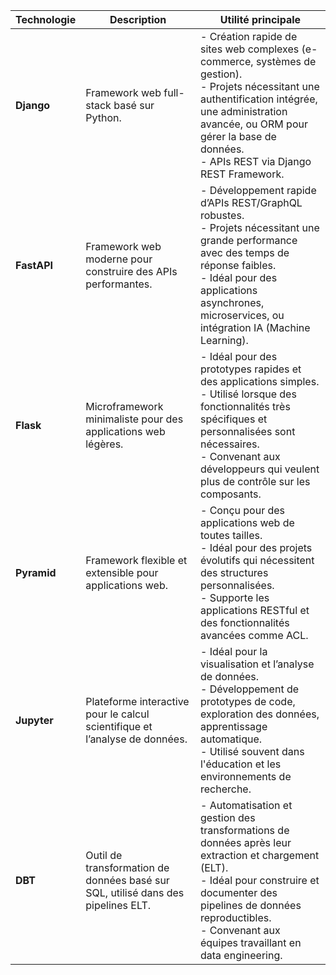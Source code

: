 | **Technologie** | **Description**                                                                                  | **Utilité principale**                                                                                                                                                                                                                     |
|------------------|--------------------------------------------------------------------------------------------------|-------------------------------------------------------------------------------------------------------------------------------------------------------------------------------------------------------------------------------------------|
| **Django**       | Framework web full-stack basé sur Python.                                                        | - Création rapide de sites web complexes (e-commerce, systèmes de gestion).<br> - Projets nécessitant une authentification intégrée, une administration avancée, ou ORM pour gérer la base de données.<br> - APIs REST via Django REST Framework. |
| **FastAPI**      | Framework web moderne pour construire des APIs performantes.                                     | - Développement rapide d’APIs REST/GraphQL robustes.<br> - Projets nécessitant une grande performance avec des temps de réponse faibles.<br> - Idéal pour des applications asynchrones, microservices, ou intégration IA (Machine Learning).    |
| **Flask**        | Microframework minimaliste pour des applications web légères.                                   | - Idéal pour des prototypes rapides et des applications simples.<br> - Utilisé lorsque des fonctionnalités très spécifiques et personnalisées sont nécessaires.<br> - Convenant aux développeurs qui veulent plus de contrôle sur les composants. |
| **Pyramid**      | Framework flexible et extensible pour applications web.                                         | - Conçu pour des applications web de toutes tailles.<br> - Idéal pour des projets évolutifs qui nécessitent des structures personnalisées.<br> - Supporte les applications RESTful et des fonctionnalités avancées comme ACL.                   |
| **Jupyter**      | Plateforme interactive pour le calcul scientifique et l’analyse de données.                     | - Idéal pour la visualisation et l’analyse de données.<br> - Développement de prototypes de code, exploration des données, apprentissage automatique.<br> - Utilisé souvent dans l'éducation et les environnements de recherche.                |
| **DBT**          | Outil de transformation de données basé sur SQL, utilisé dans des pipelines ELT.                | - Automatisation et gestion des transformations de données après leur extraction et chargement (ELT).<br> - Idéal pour construire et documenter des pipelines de données reproductibles.<br> - Convenant aux équipes travaillant en data engineering. |